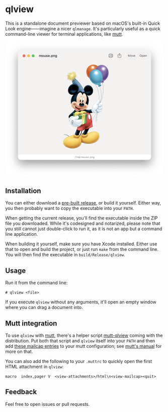 # qlview

This is a standalone document previewer based on macOS's built-in
Quick Look engine——imagine a nicer `qlmanage`. It's particularly
useful as a quick command-line viewer for terminal applications, like
[mutt](http://www.mutt.org).

![Screenshot](screenshot.png "Screenshot")

## Installation

You can either download a [pre-built
release](https://github.com/rsmmr/qlview/releases), or build it
yourself. Either way, you then probably want to copy the executable
into your `PATH`.

When getting the current release, you'll find the executable inside
the ZIP file you downloaded. While it's codesigned and notarized,
please note that you still cannot just double-click to run it, as it
is not an app but a command line application.

When building it yourself, make sure you have Xcode installed. Either
use that to open and build the project, or just run `make` from the
command line. You will then find the executable in
`build/Release/qlview`.

## Usage

Run it from the command line:

```
# qlview <file>
```

If you execute `qlview` without any arguments, it'll open an empty
window where you can drag a document into.

## Mutt integration

To use `qlview` with [mutt](http://www.mutt.org), there's a helper
script
[mutt-qlview](https://github.com/rsmmr/qlview/blob/main/mutt/mutt-qlview)
coming with the distribution. Put both that script and `qlview` itself
into your `PATH` and then add [these mailcap
entries](https://github.com/rsmmr/qlview/blob/main/mutt/mailcap) to
your mutt configuration; see [mutt's
manual](http://www.mutt.org/doc/manual/#mailcap) for more on that.

You can also add the following to your `.muttrc` to quickly open the
first HTML attachment in `qlview`:

```
macro  index,pager V  <view-attachments>/html\n<view-mailcap><quit>
```

## Feedback

Feel free to open issues or pull requests.
